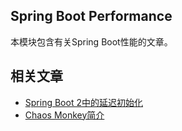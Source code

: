 ## Spring Boot Performance

本模块包含有关Spring Boot性能的文章。

## 相关文章

+ [Spring Boot 2中的延迟初始化](docs/SpringBoot2中的延迟初始化.md)
+ [Chaos Monkey简介](docs/ChaosMonkey简介.md)